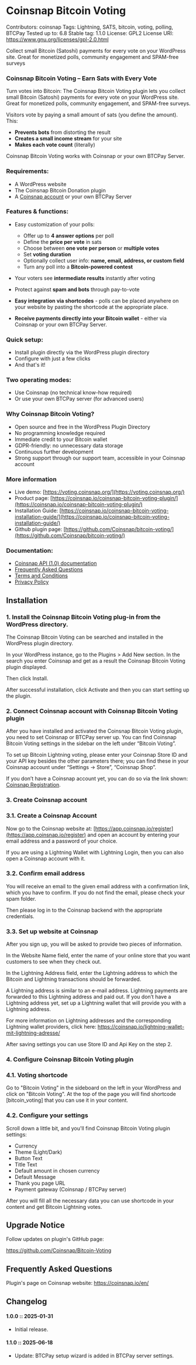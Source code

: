 # Coinsnap Bitcoin Voting

Contributors: coinsnap
Tags: Lightning, SATS, bitcoin, voting, polling, BTCPay
Tested up to: 6.8
Stable tag: 1.1.0
License: GPL2
License URI: https://www.gnu.org/licenses/gpl-2.0.html

Collect small Bitcoin (Satoshi) payments for every vote on your WordPress site. Great for monetized polls, community engagement and SPAM-free surveys


### Coinsnap Bitcoin Voting – Earn Sats with Every Vote

Turn votes into Bitcoin: The Coinsnap Bitcoin Voting plugin lets you collect small Bitcoin (Satoshi) payments for every vote on your WordPress site. Great for monetized polls, community engagement, and SPAM-free surveys.

Visitors vote by paying a small amount of sats (you define the amount). This:

* **Prevents bots** from distorting the result
* **Creates a small income stream** for your site
* **Makes each vote count** (literally)

Coinsnap Bitcoin Voting works with Coinsnap or your own BTCPay Server.


### Requirements:

* A WordPress website
* The Coinsnap Bitcoin Donation plugin
* A [Coinsnap account](https://app.coinsnap.io/register) or your own BTCPay Server

### Features & functions:

* Easy customization of your polls:

	* Offer up to **4 answer options** per poll
	* Define the **price per vote** in sats
	* Choose between **one vote per person** or **multiple votes**
	* Set **voting duration**
	* Optionally collect user info: **name, email, address, or custom field**
	* Turn any poll into a **Bitcoin-powered contest**

* Your voters see **intermediate results** instantly after voting
* Protect against **spam and bots** through pay-to-vote
* **Easy integration via shortcodes** - polls can be placed anywhere on your website by pasting the shortcode at the appropriate place.
* **Receive payments directly into your Bitcoin wallet** - either via Coinsnap or your own BTCPay Server.


### Quick setup:

* Install plugin directly via the WordPress plugin directory
* Configure with just a few clicks
* And that's it!


### Two operating modes:

* Use Coinsnap (no technical know-how required)
* Or use your own BTCPay server (for advanced users)


### Why Coinsnap Bitcoin Voting?

* Open source and free in the WordPress Plugin Directory
* No programming knowledge required
* Immediate credit to your Bitcoin wallet
* GDPR-friendly: no unnecessary data storage
* Continuous further development
* Strong support through our support team, accessible in your Coinsnap account


### More information

* Live demo: [https://voting.coinsnap.org/](https://voting.coinsnap.org/)
* Product page: [https://coinsnap.io/coinsnap-bitcoin-voting-plugin/](https://coinsnap.io/coinsnap-bitcoin-voting-plugin/) 
* Installation Guide: [https://coinsnap.io/coinsnap-bitcoin-voting-installation-guide/](https://coinsnap.io/coinsnap-bitcoin-voting-installation-guide/)
* Github plugin page: [https://github.com/Coinsnap/bitcoin-voting/](https://github.com/Coinsnap/bitcoin-voting/)


### Documentation:

* [Coinsnap API (1.0) documentation](https://docs.coinsnap.io/)
* [Frequently Asked Questions](https://coinsnap.io/en/faq/) 
* [Terms and Conditions](https://coinsnap.io/en/general-terms-and-conditions/)
* [Privacy Policy](https://coinsnap.io/en/privacy/)


## Installation

### 1. Install the Coinsnap Bitcoin Voting plug-in from the WordPress directory.

The Coinsnap Bitcoin Voting can be searched and installed in the WordPress plugin directory.

In your WordPress instance, go to the Plugins > Add New section.
In the search you enter Coinsnap and get as a result the Coinsnap Bitcoin Voting plugin displayed.

Then click Install.

After successful installation, click Activate and then you can start setting up the plugin.


### 2. Connect Coinsnap account with Coinsnap Bitcoin Voting plugin ###

After you have installed and activated the Coinsnap Bitcoin Voting plugin, you need to set Coinsnap or BTCPay server up. You can find Coinsnap Bitcoin Voting settings in the sidebar on the left under “Bitcoin Voting”.

To set up Bitcoin Lightning voting, please enter your Coinsnap Store ID and your API key besides the other parameters there; you can find these in your Coinsnap account under “Settings -> Store”, “Coinsnap Shop”.

If you don’t have a Coinsnap account yet, you can do so via the link shown: [Coinsnap Registration](https://app.coinsnap.io/register).


### 3. Create Coinsnap account ####

### 3.1. Create a Coinsnap Account ####

Now go to the Coinsnap website at: [https://app.coinsnap.io/register](https://app.coinsnap.io/register) and open an account by entering your email address and a password of your choice.

If you are using a Lightning Wallet with Lightning Login, then you can also open a Coinsnap account with it.

### 3.2. Confirm email address ####

You will receive an email to the given email address with a confirmation link, which you have to confirm. If you do not find the email, please check your spam folder.

Then please log in to the Coinsnap backend with the appropriate credentials.

### 3.3. Set up website at Coinsnap ###

After you sign up, you will be asked to provide two pieces of information.

In the Website Name field, enter the name of your online store that you want customers to see when they check out.

In the Lightning Address field, enter the Lightning address to which the Bitcoin and Lightning transactions should be forwarded.

A Lightning address is similar to an e-mail address. Lightning payments are forwarded to this Lightning address and paid out. If you don’t have a Lightning address yet, set up a Lightning wallet that will provide you with a Lightning address.

For more information on Lightning addresses and the corresponding Lightning wallet providers, click here:
https://coinsnap.io/lightning-wallet-mit-lightning-adresse/

After saving settings you can use Store ID and Api Key on the step 2.


### 4. Configure Coinsnap Bitcoin Voting plugin ####

### 4.1. Voting shortcode ###

Go to "Bitcoin Voting" in the sideboard on the left in your WordPress and click on "Bitcoin Voting". At the top of the page you will find shortcode [bitcoin_voting] that you can use it in your content.

### 4.2. Configure your settings ####

Scroll down a little bit, and you'll find Coinsnap Bitcoin Voting plugin settings:

* Currency
* Theme (Light/Dark)
* Button Text
* Title Text
* Default amount in chosen currency
* Default Message
* Thank you page URL
* Payment gateway (Coinsnap / BTCPay server)

After you will fill all the necessary data you can use shortcode in your content and get Bitcoin Lightning votes.



## Upgrade Notice

Follow updates on plugin's GitHub page:

https://github.com/Coinsnap/Bitcoin-Voting

## Frequently Asked Questions

Plugin's page on Coinsnap website: https://coinsnap.io/en/

## Changelog

#### 1.0.0 :: 2025-01-31
* Initial release.

#### 1.1.0 :: 2025-06-18
* Update: BTCPay setup wizard is added in BTCPay server settings.